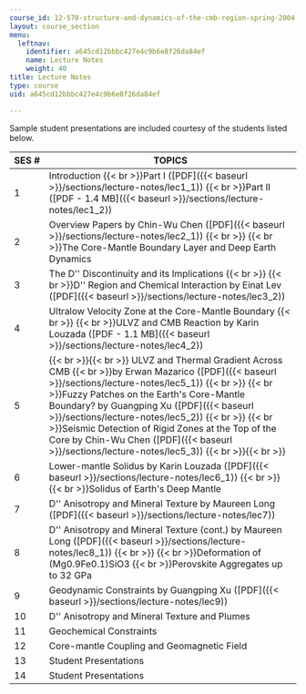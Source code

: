 ```yaml
---
course_id: 12-570-structure-and-dynamics-of-the-cmb-region-spring-2004
layout: course_section
menu:
  leftnav:
    identifier: a645cd12bbbc427e4c9b6e8f26da84ef
    name: Lecture Notes
    weight: 40
title: Lecture Notes
type: course
uid: a645cd12bbbc427e4c9b6e8f26da84ef

---
```


Sample student presentations are included courtesy of the students listed below.

| SES # | TOPICS |
| --- | --- |
| 1 | Introduction  {{< br >}}Part I ([PDF]({{< baseurl >}}/sections/lecture-notes/lec1_1))  {{< br >}}Part II ([PDF - 1.4 MB]({{< baseurl >}}/sections/lecture-notes/lec1_2)) |
| 2 | Overview Papers by Chin-Wu Chen ([PDF]({{< baseurl >}}/sections/lecture-notes/lec2_1))  {{< br >}}  {{< br >}}The Core-Mantle Boundary Layer and Deep Earth Dynamics |
| 3 | The D'' Discontinuity and its Implications  {{< br >}}  {{< br >}}D'' Region and Chemical Interaction by Einat Lev ([PDF]({{< baseurl >}}/sections/lecture-notes/lec3_2)) |
| 4 | Ultralow Velocity Zone at the Core-Mantle Boundary  {{< br >}}  {{< br >}}ULVZ and CMB Reaction by Karin Louzada ([PDF - 1.1 MB]({{< baseurl >}}/sections/lecture-notes/lec4_2)) |
| 5 |  {{< br >}}{{< br >}} ULVZ and Thermal Gradient Across CMB  {{< br >}}by Erwan Mazarico ([PDF]({{< baseurl >}}/sections/lecture-notes/lec5_1))  {{< br >}}  {{< br >}}Fuzzy Patches on the Earth's Core-Mantle Boundary? by Guangping Xu ([PDF]({{< baseurl >}}/sections/lecture-notes/lec5_2))  {{< br >}}  {{< br >}}Seismic Detection of Rigid Zones at the Top of the Core by Chin-Wu Chen ([PDF]({{< baseurl >}}/sections/lecture-notes/lec5_3)) {{< br >}}{{< br >}}  |
| 6 | Lower-mantle Solidus by Karin Louzada ([PDF]({{< baseurl >}}/sections/lecture-notes/lec6_1))  {{< br >}}  {{< br >}}Solidus of Earth's Deep Mantle |
| 7 | D'' Anisotropy and Mineral Texture by Maureen Long ([PDF]({{< baseurl >}}/sections/lecture-notes/lec7)) |
| 8 | D'' Anisotropy and Mineral Texture (cont.) by Maureen Long ([PDF]({{< baseurl >}}/sections/lecture-notes/lec8_1))  {{< br >}}  {{< br >}}Deformation of (Mg0.9Fe0.1)SiO3  {{< br >}}Perovskite Aggregates up to 32 GPa |
| 9 | Geodynamic Constraints by Guangping Xu ([PDF]({{< baseurl >}}/sections/lecture-notes/lec9)) |
| 10 | D'' Anisotropy and Mineral Texture and Plumes |
| 11 | Geochemical Constraints |
| 12 | Core-mantle Coupling and Geomagnetic Field |
| 13 | Student Presentations |
| 14 | Student Presentations